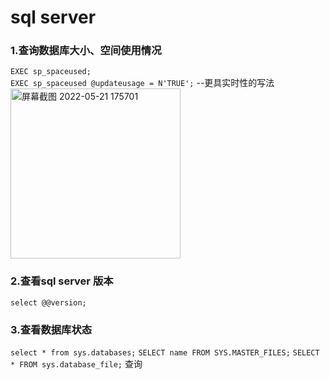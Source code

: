 # sql server
### 1.查询数据库大小、空间使用情况  
`EXEC sp_spaceused;`    
`EXEC sp_spaceused @updateusage = N'TRUE';` --更具实时性的写法    
<img width="272" alt="屏幕截图 2022-05-21 175701" src="https://user-images.githubusercontent.com/32427537/169646440-d7ba2126-da3e-4d34-9cc7-96af9c8be5b7.png">  

### 2.查看sql server 版本
`select @@version;`

### 3.查看数据库状态
`select * from sys.databases;`
`SELECT name FROM SYS.MASTER_FILES;`
`SELECT * FROM sys.database_file;`
查询


